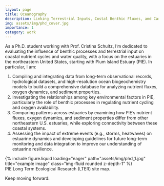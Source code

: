 ```yaml
---
layout: page
title: Oceanography
description: Linking Terrestrial Inputs, Costal Benthic Fluxes, and Carbon Dynamics
img: assets/img/phd_cover.jpg
importance: 1
category: work
---
```


As a Ph.D. student working with Prof. Cristina Schultz, I’m dedicated to evaluating the influence of benthic processes and terrestrial input on coastal nutrient cycles and water quality, with a focus on the estuaries in the northeastern United States, starting with Plum Island Estuary (PIE). In particular, I am:
1. Compiling and integrating data from long-term observational records, hydrological datasets, and high-resolution ocean biogeochemistry models to build a comprehensive database for analyzing nutrient fluxes, oxygen dynamics, and sediment properties.
2. Investigating the relationships among key environmental factors in PIE, particularly the role of benthic processes in regulating nutrient cycling and oxygen availability.
3. Comparing patterns across estuaries by examining how PIE’s nutrient fluxes, oxygen dynamics, and sediment properties differ from other northeastern U.S. estuaries, while exploring connectivity between these coastal systems.
4. Assessing the impact of extreme events (e.g., storms, heatwaves) on estuarine dynamics and developing guidelines for future long-term monitoring and data integration to improve our understanding of estuarine resilience.

<div class="row">
    <div class="col-sm mt-3 mt-md-0">
        {% include figure.liquid loading="eager" path="assets/img/phd_1.jpg" title="example image" class="img-fluid rounded z-depth-1" %}
    </div>
</div>
<div class="caption">
    PIE Long Term Ecological Research (LTER) site map.
</div>

Keep moving forward.

